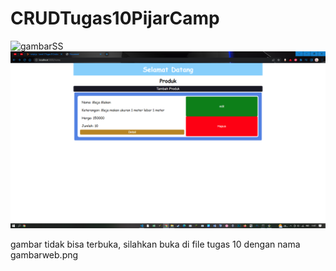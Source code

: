 # CRUDTugas10PijarCamp

![gambarSS](Tugas_10/gambarweb.png)
![](https://github.com/CristianGunawan/CRUDTugas10PijarCamp/blob/main/Tugas%2010/gambarweb.png)

gambar tidak bisa terbuka, silahkan buka di file tugas 10 dengan nama gambarweb.png
